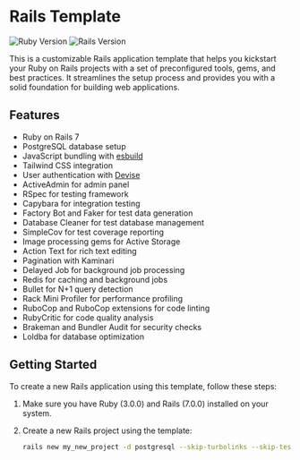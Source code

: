 # Rails Template

![Ruby Version](https://img.shields.io/badge/Ruby-3.0.0-red.svg)
![Rails Version](https://img.shields.io/badge/Rails-7.0.0-red.svg)

This is a customizable Rails application template that helps you kickstart your Ruby on Rails projects with a set of preconfigured tools, gems, and best practices. It streamlines the setup process and provides you with a solid foundation for building web applications.

## Features

- Ruby on Rails 7
- PostgreSQL database setup
- JavaScript bundling with [esbuild](https://esbuild.github.io/)
- Tailwind CSS integration
- User authentication with [Devise](https://github.com/heartcombo/devise)
- ActiveAdmin for admin panel
- RSpec for testing framework
- Capybara for integration testing
- Factory Bot and Faker for test data generation
- Database Cleaner for test database management
- SimpleCov for test coverage reporting
- Image processing gems for Active Storage
- Action Text for rich text editing
- Pagination with Kaminari
- Delayed Job for background job processing
- Redis for caching and background jobs
- Bullet for N+1 query detection
- Rack Mini Profiler for performance profiling
- RuboCop and RuboCop extensions for code linting
- RubyCritic for code quality analysis
- Brakeman and Bundler Audit for security checks
- Loldba for database optimization

## Getting Started

To create a new Rails application using this template, follow these steps:

1. Make sure you have Ruby (3.0.0) and Rails (7.0.0) installed on your system.

2. Create a new Rails project using the template:

   ```bash
   rails new my_new_project -d postgresql --skip-turbolinks --skip-test -j esbuild --css tailwind -m ./rails_template.rb
